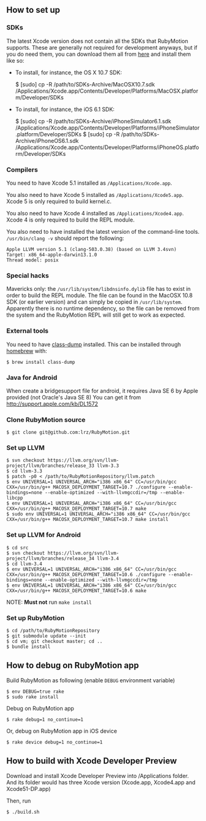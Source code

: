 ## How to set up

### SDKs

The latest Xcode version does not contain all the SDKs that RubyMotion supports.
These are generally not required for development anyways, but if you do need
them, you can download them all from [here](http://cat-soft.jp/share/SDKs.dmg) and install them like so:

* To install, for instance, the OS X 10.7 SDK:

     $ [sudo] cp -R /path/to/SDKs-Archive/MacOSX10.7.sdk /Applications/Xcode.app/Contents/Developer/Platforms/MacOSX.platform/Developer/SDKs

* To install, for instance, the iOS 6.1 SDK:

     $ [sudo] cp -R /path/to/SDKs-Archive/iPhoneSimulator6.1.sdk /Applications/Xcode.app/Contents/Developer/Platforms/iPhoneSimulator.platform/Developer/SDKs
     $ [sudo] cp -R /path/to/SDKs-Archive/iPhoneOS6.1.sdk /Applications/Xcode.app/Contents/Developer/Platforms/iPhoneOS.platform/Developer/SDKs


### Compilers

You need to have Xcode 5.1 installed as `/Applications/Xcode.app`.

You also need to have Xcode 5 installed as `/Applications/Xcode5.app`. Xcode 5 is only required to build kernel.c.

You also need to have Xcode 4 installed as `/Applications/Xcode4.app`. Xcode 4 is only required to build the REPL module.

You also need to have installed the latest version of the command-line tools. `/usr/bin/clang -v` should report the following:

```
Apple LLVM version 5.1 (clang-503.0.38) (based on LLVM 3.4svn)
Target: x86_64-apple-darwin13.1.0
Thread model: posix
```


### Special hacks

Mavericks only: the `/usr/lib/system/libdnsinfo.dylib` file has to exist in order to build the REPL module. The file can be found in the MacOSX 10.8 SDK (or earlier version) and can simply be copied in `/usr/lib/system`. Apparently there is no runtime dependency, so the file can be removed from the system and the RubyMotion REPL will still get to work as expected.


### External tools

You need to have [class-dump](https://github.com/nygard/class-dump) installed. This can be installed through [homebrew](https://github.com/mxcl/homebrew/wiki/Installation) with:

```
$ brew install class-dump
```


### Java for Android

When create a bridgesupport file for android, it requires Java SE 6 by Apple provided (not Oracle's Java SE 8)
You can get it from http://support.apple.com/kb/DL1572


### Clone RubyMotion source

```
$ git clone git@github.com:lrz/RubyMotion.git
```


### Set up LLVM

```
$ svn checkout https://llvm.org/svn/llvm-project/llvm/branches/release_33 llvm-3.3
$ cd llvm-3.3 
$ patch -p0 < /path/to/RubyMotionRepository/llvm.patch
$ env UNIVERSAL=1 UNIVERSAL_ARCH="i386 x86_64" CC=/usr/bin/gcc CXX=/usr/bin/g++ MACOSX_DEPLOYMENT_TARGET=10.7 ./configure --enable-bindings=none --enable-optimized --with-llvmgccdir=/tmp --enable-libcpp
$ env UNIVERSAL=1 UNIVERSAL_ARCH="i386 x86_64" CC=/usr/bin/gcc CXX=/usr/bin/g++ MACOSX_DEPLOYMENT_TARGET=10.7 make
$ sudo env UNIVERSAL=1 UNIVERSAL_ARCH="i386 x86_64" CC=/usr/bin/gcc CXX=/usr/bin/g++ MACOSX_DEPLOYMENT_TARGET=10.7 make install
```


### Set up LLVM for Android

```
$ cd src
$ svn checkout https://llvm.org/svn/llvm-project/llvm/branches/release_34 llvm-3.4
$ cd llvm-3.4
$ env UNIVERSAL=1 UNIVERSAL_ARCH="i386 x86_64" CC=/usr/bin/gcc CXX=/usr/bin/g++ MACOSX_DEPLOYMENT_TARGET=10.6 ./configure --enable-bindings=none --enable-optimized --with-llvmgccdir=/tmp
$ env UNIVERSAL=1 UNIVERSAL_ARCH="i386 x86_64" CC=/usr/bin/gcc CXX=/usr/bin/g++ MACOSX_DEPLOYMENT_TARGET=10.6 make
```

NOTE: **Must not** run `make install`


### Set up RubyMotion

```
$ cd /path/to/RubyMotionRepository
$ git submodule update --init
$ cd vm; git checkout master; cd ..
$ bundle install
```


## How to debug on RubyMotion app

Build RubyMotion as following (enable `DEBUG` environment variable)

```
$ env DEBUG=true rake
$ sudo rake install
```

Debug on RubyMotion app

```
$ rake debug=1 no_continue=1
```

Or, debug on RubyMotion app in iOS device

```
$ rake device debug=1 no_continue=1
```

## How to build with Xcode Developer Preview

Download and install Xcode Developer Preview into /Applications folder.
And its folder would has three Xcode version (Xcode.app, Xcode4.app and Xcode51-DP.app)

Then, run

```
$ ./build.sh
```
